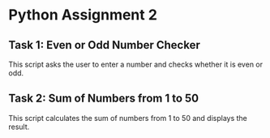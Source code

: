 # Python Assignment 2

## Task 1: Even or Odd Number Checker
This script asks the user to enter a number and checks whether it is even or odd.

## Task 2: Sum of Numbers from 1 to 50
This script calculates the sum of numbers from 1 to 50 and displays the result.
